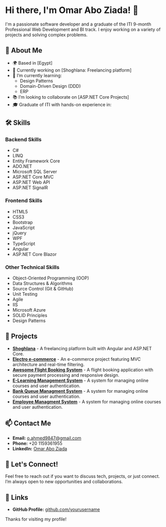 # Hi there, I'm Omar Abo Ziada! 👋

I'm a passionate software developer and a graduate of the ITI 9-month Professional Web Development and BI track. I enjoy working on a variety of projects and solving complex problems.

## 🚀 About Me

- 🌍 Based in [Egypt]
- 💼 Currently working on [Shoghlana: Freelancing platform]
- 🌱 I’m currently learning:
  - Design Patterns
  - Domain-Driven Design (DDD)
  - ERP
- 📚 I’m looking to collaborate on [ASP.NET Core Projects]
- 🎓 Graduate of ITI with hands-on experience in:

## 🛠️ Skills

### Backend Skills
- C#
- LINQ
- Entity Framework Core
- ADO.NET
- Microsoft SQL Server
- ASP.NET Core MVC
- ASP.NET Web API
- ASP.NET SignalR

### Frontend Skills
- HTML5
- CSS3
- Bootstrap
- JavaScript
- jQuery
- WPF
- TypeScript
- Angular
- ASP.NET Core Blazor

### Other Technical Skills
- Object-Oriented Programming (OOP)
- Data Structures & Algorithms
- Source Control (Git & GitHub)
- Unit Testing
- Agile
- IIS
- Microsoft Azure
- SOLID Principles
- Design Patterns

## 🌟 Projects

- **[Shoghlana](https://github.com/Omar-Abo-Ziada/Shoghlana.Api)** - A freelancing platform built with Angular and ASP.NET Core.
- **[Electro e-commerce](https://github.com/mahmudsadek/ecommerce)** - An e-commerce project featuring MVC architecture and real-time filtering.
- **[Awesome Flight Booking System](https://github.com/Omar-Abo-Ziada/Flight-Booking-System)** - A flight booking application with secure payment processing and responsive design.
- **[E-Learning Management System](https://github.com/Omar-Abo-Ziada/ITI_MVC_Project)** - A system for managing online courses and user authentication.
- **[Bank Queue Managment System](https://github.com/Omar-Abo-Ziada/Bank-Queue-Managment-System)** - A system for managing online courses and user authentication.
- **[Employee Managment System](https://github.com/Omar-Abo-Ziada/Employee-Managment-System-Using-ADO.NET)** - A system for managing online courses and user authentication.


## 📫 Contact Me

- **Email:** [o.ahmed9847@gmail.com](mailto:o.ahmed9847@gmail.com)
- **Phone:** +20 1159361955
- **LinkedIn:** [Omar Abo Ziada](https://www.linkedin.com/in/omar-ahmed-iti-dotnet/)

## 💬 Let's Connect!

Feel free to reach out if you want to discuss tech, projects, or just connect. I’m always open to new opportunities and collaborations.

## 🔗 Links

- **GitHub Profile:** [github.com/yourusername](https://github.com/yourusername)

Thanks for visiting my profile!
